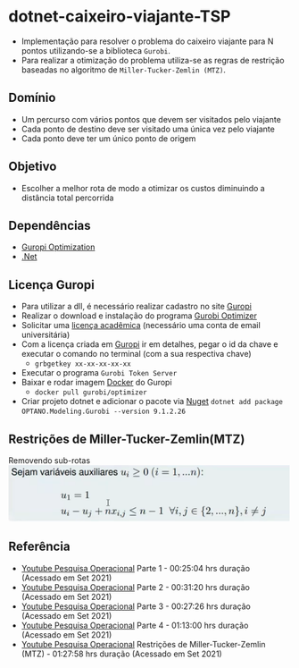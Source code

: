 # dotnet-caixeiro-viajante-TSP

- Implementação para resolver o problema do caixeiro viajante para N pontos utilizando-se a biblioteca `Gurobi`.
- Para realizar a otimização do problema utiliza-se as regras de restrição baseadas no algoritmo de `Miller-Tucker-Zemlin (MTZ)`.

## Domínio

- Um percurso com vários pontos que devem ser visitados pelo viajante
- Cada ponto de destino deve ser visitado uma única vez pelo viajante
- Cada ponto deve ter um único ponto de origem

## Objetivo

- Escolher a melhor rota de modo a otimizar os custos diminuindo a distância total percorrida

## Dependências

- [Guropi Optimization](https://www.gurobi.com/)
- [.Net](https://dotnet.microsoft.com/download)

## Licença Guropi

- Para utilizar a dll, é necessário realizar cadastro no site [Guropi](https://www.gurobi.com/account/)
- Realizar o download e instalação do programa [Gurobi Optimizer](https://www.gurobi.com/downloads/gurobi-software/)
- Solicitar uma [licença acadêmica](https://www.gurobi.com/downloads/end-user-license-agreement-academic/) (necessário uma conta de email universitária)
- Com a licença criada em [Guropi](https://www.gurobi.com/downloads/licenses/) ir em detalhes, pegar o id da chave e executar o comando no terminal (com a sua respectiva chave)
  - `grbgetkey xx-xx-xx-xx-xx`
- Executar o programa `Gurobi Token Server`
- Baixar e rodar imagem [Docker](https://hub.docker.com/r/gurobi/optimizer) do Guropi
  - `docker pull gurobi/optimizer`
- Criar projeto dotnet e adicionar o pacote via [Nuget](https://www.nuget.org/packages/OPTANO.Modeling.Gurobi/)
    `dotnet add package OPTANO.Modeling.Gurobi --version 9.1.2.26`

## Restrições de Miller-Tucker-Zemlin(MTZ)

Removendo sub-rotas
![image](./resources/mtz.png)

## Referência

- [Youtube Pesquisa Operacional](https://youtu.be/7MDnRH97--o) Parte 1 - 00:25:04 hrs duração (Acessado em Set 2021)
- [Youtube Pesquisa Operacional](https://youtu.be/VK1XOad0aa8) Parte 2 - 00:31:20 hrs duração (Acessado em Set 2021)
- [Youtube Pesquisa Operacional](https://youtu.be/ExGhV4ruxoE) Parte 3 - 00:27:26 hrs duração (Acessado em Set 2021)
- [Youtube Pesquisa Operacional](https://youtu.be/wqPti8ptR3I) Parte 4 - 01:13:00 hrs duração (Acessado em Set 2021)
- [Youtube Pesquisa Operacional](https://youtu.be/mQ5TFXXrMtc) Restrições de Miller-Tucker-Zemlin (MTZ) - 01:27:58 hrs duração (Acessado em Set 2021)

